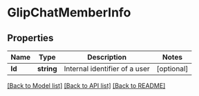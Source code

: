 # GlipChatMemberInfo

## Properties

Name | Type | Description | Notes
------------ | ------------- | ------------- | -------------
**Id** | **string** | Internal identifier of a user | [optional] 

[[Back to Model list]](../README.md#documentation-for-models) [[Back to API list]](../README.md#documentation-for-api-endpoints) [[Back to README]](../README.md)



